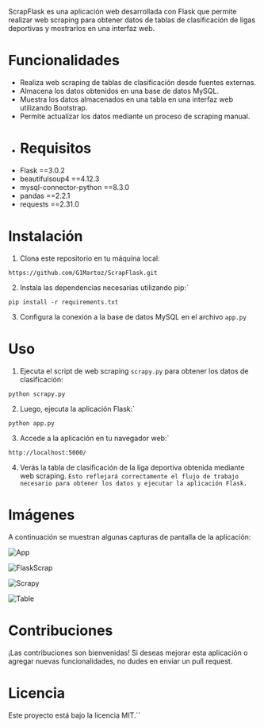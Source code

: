ScrapFlask es una aplicación web desarrollada con Flask que permite realizar web scraping para obtener datos de tablas de clasificación de ligas deportivas y mostrarlos en una interfaz web.
# Funcionalidades
- Realiza web scraping de tablas de clasificación desde fuentes externas. 
- Almacena los datos obtenidos en una base de datos MySQL.
- Muestra los datos almacenados en una tabla en una interfaz web utilizando Bootstrap.
- Permite actualizar los datos mediante un proceso de scraping manual.
- # Requisitos
- Flask ==3.0.2
- beautifulsoup4 ==4.12.3
- mysql-connector-python ==8.3.0
- pandas ==2.2.1
- requests ==2.31.0

# Instalación

1. Clona este repositorio en tu máquina local:

```
https://github.com/G1Martoz/ScrapFlask.git
```

2. Instala las dependencias necesarias utilizando pip:`

```
pip install -r requirements.txt
```

3. Configura la conexión a la base de datos MySQL en el archivo `app.py`
 
# Uso

1. Ejecuta el script de web scraping `scrapy.py` para obtener los datos de clasificación:

```
python scrapy.py
```

2. Luego, ejecuta la aplicación Flask:`

```
python app.py
```

3. Accede a la aplicación en tu navegador web:`

```
http://localhost:5000/
```

4. Verás la tabla de clasificación de la liga deportiva obtenida mediante web scraping.  `Esto reflejará correctamente el flujo de trabajo necesario para obtener los datos y ejecutar la aplicación Flask.`  
# Imágenes
A continuación se muestran algunas capturas de pantalla de la aplicación:

![App](https://github.com/G1Martoz/ScrapFlask/assets/112987882/2d937476-a813-4919-b5ec-479e98cf053d)

![FlaskScrap](https://github.com/G1Martoz/ScrapFlask/assets/112987882/adbbe992-490c-459b-96e3-856cd3a244e5)

![Scrapy](https://github.com/G1Martoz/ScrapFlask/assets/112987882/ba248a40-c90c-46ec-82ba-d703ecb8d0c8)

![Table](https://github.com/G1Martoz/ScrapFlask/assets/112987882/5b52c43d-5f84-4714-9658-2efba1d77f69)

# Contribuciones
¡Las contribuciones son bienvenidas! Si deseas mejorar esta aplicación o agregar nuevas funcionalidades, no dudes en enviar un pull request.  
# Licencia
Este proyecto está bajo la licencia MIT.``
